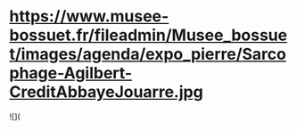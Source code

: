 # https://www.musee-bossuet.fr/fileadmin/Musee_bossuet/images/agenda/expo_pierre/Sarcophage-Agilbert-CreditAbbayeJouarre.jpg

![](
